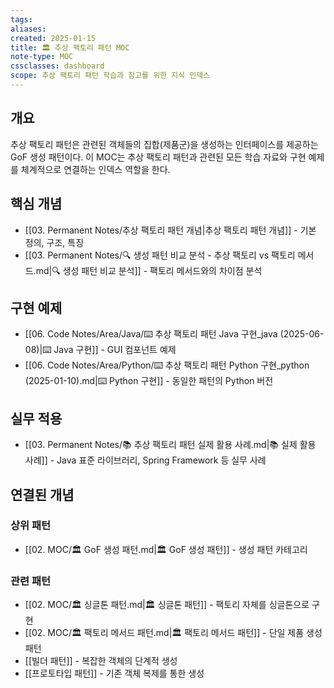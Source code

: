```yaml
---
tags:
aliases:
created: 2025-01-15
title: 🏛️ 추상 팩토리 패턴 MOC
note-type: MOC
cssclasses: dashboard
scope: 추상 팩토리 패턴 학습과 참고를 위한 지식 인덱스
---
```


## 개요

추상 팩토리 패턴은 관련된 객체들의 집합(제품군)을 생성하는 인터페이스를 제공하는 GoF 생성 패턴이다. 이 MOC는 추상 팩토리 패턴과 관련된 모든 학습 자료와 구현 예제를 체계적으로 연결하는 인덱스 역할을 한다.

## 핵심 개념

- [[03. Permanent Notes/추상 팩토리 패턴 개념|추상 팩토리 패턴 개념]] - 기본 정의, 구조, 특징
- [[03. Permanent Notes/🔍 생성 패턴 비교 분석 - 추상 팩토리 vs 팩토리 메서드.md|🔍 생성 패턴 비교 분석]] - 팩토리 메서드와의 차이점 분석

## 구현 예제

- [[06. Code Notes/Area/Java/⌨️ 추상 팩토리 패턴 Java 구현_java (2025-06-08)|⌨️ Java 구현]] - GUI 컴포넌트 예제
- [[06. Code Notes/Area/Python/⌨️ 추상 팩토리 패턴 Python 구현_python (2025-01-10).md|⌨️ Python 구현]] - 동일한 패턴의 Python 버전

## 실무 적용

- [[03. Permanent Notes/📚 추상 팩토리 패턴 실제 활용 사례.md|📚 실제 활용 사례]] - Java 표준 라이브러리, Spring Framework 등 실무 사례

## 연결된 개념

### 상위 패턴
- [[02. MOC/🏛️ GoF 생성 패턴.md|🏛️ GoF 생성 패턴]] - 생성 패턴 카테고리

### 관련 패턴
- [[02. MOC/🏛️ 싱글톤 패턴.md|🏛️ 싱글톤 패턴]] - 팩토리 자체를 싱글톤으로 구현
- [[02. MOC/🏛️ 팩토리 메서드 패턴.md|🏛️ 팩토리 메서드 패턴]] - 단일 제품 생성 패턴
- [[빌더 패턴]] - 복잡한 객체의 단계적 생성
- [[프로토타입 패턴]] - 기존 객체 복제를 통한 생성 